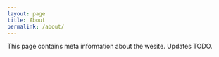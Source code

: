 ```yaml
---
layout: page
title: About
permalink: /about/
---
```


This page contains meta information about the wesite. Updates TODO.

